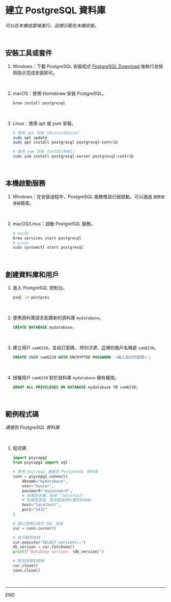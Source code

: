 # 建立 PostgreSQL 資料庫

_可以在本機或雲端進行，這裡示範在本機安裝。_

<br>

## 安裝工具或套件

1. Windows：下載 PostgreSQL 安裝程式 [PostgreSQL Download](https://www.postgresql.org/download/) 後執行並按照指示完成安裝即可。

<br>

2. macOS：使用 Homebrew 安裝 PostgreSQL。

    ```bash
    brew install postgresql
    ```

<br>

3. Linux：使用 apt 或 yum 安裝。

    ```bash
    # 使用 apt 安裝（Ubuntu/Debian）
    sudo apt update
    sudo apt install postgresql postgresql-contrib

    # 使用 yum 安裝（CentOS/RHEL）
    sudo yum install postgresql-server postgresql-contrib
    ```

<br>

## 本機啟動服務

1. Windows：在安裝過程中，PostgreSQL 服務應該已經啟動，可以通過 `服務管理器`檢查。

<br>

2. macOS/Linux：啟動 PostgreSQL 服務。

    ```bash
    # macOS
    brew services start postgresql
    # Linux
    sudo systemctl start postgresql
    ```

<br>

## 創建資料庫和用戶

1. 進入 PostgreSQL 控制台。

    ```bash
    psql -U postgres
    ```

<br>

2. 使用資料庫語言創建新的資料庫 `mydatabase`。

    ```sql
    CREATE DATABASE mydatabase;
    ```

<br>

3. 建立用戶 `sam6238`，並自訂密碼，_特別注意_，這裡的帳戶名稱是 `sam6238`。

    ```sql
    CREATE USER sam6238 WITH ENCRYPTED PASSWORD '<輸入自訂的密碼>';
    ```

<br>

4. 授權用戶 `sam6238` 對於資料庫 `mydatabase` 擁有權限。
    ```sql
    GRANT ALL PRIVILEGES ON DATABASE mydatabase TO sam6238;
    ```

<br>

## 範例程式碼

_連接到 PostgreSQL 資料庫_

<br>

1. 程式碼

    ```python
    import psycopg2
    from psycopg2 import sql

    # 使用 psycopg2 連接到 PostgreSQL 資料庫
    conn = psycopg2.connect(
        dbname="mydatabase",
        user="myuser",
        password="mypassword",
        # 如果是本機，使用 "localhost"
        # 如果是雲端，使用雲端資料庫的終端點
        host="localhost",
        port="5432"
    )

    # 建立游標以執行 SQL 查詢
    cur = conn.cursor()

    # 執行範例查詢
    cur.execute("SELECT version();")
    db_version = cur.fetchone()
    print(f"Database version: {db_version}")

    # 關閉游標和連接
    cur.close()
    conn.close()
    ```

<br>

___

_END_
